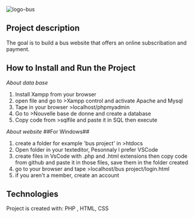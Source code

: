  ![logo-bus](https://user-images.githubusercontent.com/80290373/206314350-2fb31246-3806-4113-a0f7-bab7db7b09ef.png)
  
 ## Project description
 The goal is to build a bus website that offers an online subscribation and payment. 
 ## How to Install and Run the Project
 *About data base*
 1. Install Xampp from your browser
 3. open file and go to >Xampp control and activate Apache and Mysql
 1. Tape in your browser >localhost/phpmyadmin
 2. Go to >Nouvelle base de donne and create a database
 3. Copy code from >sqlfile and paste it in SQL then execute
 
 *About website*
 ##For Windows##
 1. create a folder for example 'bus project' in >htdocs
 2. Open folder in your texteditor, Pesonnaly l prefer VSCode
 5. create files in VsCode with .php and .html extensions then copy code from github and paste it in those files, save them in the folder created 
 6. go to your browser and tape >localhost/bus project/login.html
 7. if you aren't a member, create an account 
 
 ## Technologies
Project is created with:
PHP , HTML, CSS
